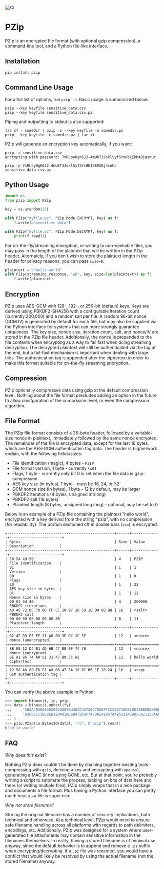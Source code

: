 ![CI](https://github.com/imsweb/pzip/workflows/CI/badge.svg?branch=master)

# PZip

PZip is an encrypted file format (with optional gzip compression), a command-line tool, and a Python file-like
interface.

## Installation

`pip install pzip`

## Command Line Usage

For a full list of options, run `pzip -h`. Basic usage is summarized below:

```
pzip --key keyfile sensitive_data.csv
pzip --key keyfile sensitive_data.csv.pz
```

Piping and outputting to stdout is also supported:

```
tar cf - somedir | pzip -z --key keyfile -o somedir.pz
pzip --key keyfile -c somedir.pz | tar xf -
```

PZip will generate an encryption key automatically, if you want:

```
pzip -a sensitive_data.csv
encrypting with password: 7xRLoyHgK6J2-4mUkT3JoklSyfSYxHb1EkMABjasnUc

pzip -p 7xRLoyHgK6J2-4mUkT3JoklSyfSYxHb1EkMABjasnUc sensitive_data.csv.pz
```

## Python Usage

```python
import os
from pzip import PZip

key = os.urandom(32)

with PZip("myfile.pz", PZip.Mode.ENCRYPT, key) as f:
    f.write(b"sensitive data")

with PZip("myfile.pz", PZip.Mode.DECRYPT, key) as f:
    print(f.read())
```

For on-the-fly/streaming encryption, or writing to non-seekable files, you may pass in the length of the plaintext
that will be written in the PZip header. Alternately, if you don't wish to store the plaintext length in the header
for privacy reasons, you can pass `size=0`.

```python
plaintext = b"hello world"
with PZip(streaming_response, "wb", key, size=len(plaintext)) as f:
    f.write(plaintext)
```

## Encryption

PZip uses AES-GCM with 128-, 192-, or 256-bit (default) keys. Keys are derived using PBKDF2-SHA256 with a configurable
iteration count (currently 200,000) and a random salt per file. A random 96-bit nonce (GCM IV) is generated by default
for each file, but may also be supplied via the Python interface for systems that can more strongly guarantee
uniqueness. The key size, nonce size, iteration count, salt, and nonce/IV are stored in the PZip file header.
Additionally, the nonce is prepended to the file contents when encrypting as a way to fail fast when doing streaming
decryption. The decrypted plaintext will still be authenticated via the tag at the end, but a fail-fast mechanism is
important when dealing with large files. The authentication tag is appended after the ciphertext in order to make this
format suitable for on-the-fly streaming encryption.

## Compression

PZip optionally compresses data using gzip at the default compression level. Nothing about the file format precludes
adding an option in the future to allow conifguration of the comprssion level, or even the compression algorithm.

## File Format

The PZip file format consists of a 36-byte header, followed by a variable-size nonce in plaintext, immediately followed
by the same nonce encrypted. The remainder of the file is encrypted data, except for the last 16 bytes, which are the
AES-GCM authentication tag data. The header is big/network endian, with the following fields/sizes:

  * File identification (magic), 4 bytes - `PZIP`
  * File format version, 1 byte - currently `\x01`
  * Flags, 1 byte - currently only bit 0 is set when the file data is gzip-compressed
  * AES key size (in bytes), 1 byte - must be 16, 24, or 32
  * GCM nonce size (in bytes), 1 byte - 12 by default, may be larger
  * PBKDF2 iterations (4 bytes, unsigned int/long)
  * PBKDF2 salt (16 bytes)
  * Plaintext length (8 bytes, unsigned long long) - optional, may be set to 0

Below is an example of a PZip file containing the plaintext "hello world", encrypted with a key derived from the string
"pzip", with no compression (for readability). The portion sectioned off in double bars (`===`) is encrypted.

```
+-------------------------------------------------+------+-------------+------------------------+
| Bytes                                           | Size | Value       | Description            |
+-------------------------------------------------+------+-------------+------------------------+
| 50 5A 49 50                                     | 4    | PZIP        | File identification    |
| 01                                              | 1    | 1           | Version                |
| 00                                              | 1    | 0           | Flags                  |
| 20                                              | 1    | 32          | AES key size in bytes  |
| 0C                                              | 1    | 12          | Nonce size in bytes    |
| 00 03 0d 40                                     | 4    | 200000      | PBKDF2 iterations      |
| AD 46 72 0C 70 00 FF CC 20 97 10 5B 10 D4 0B B8 | 16   | <salt>      | PBKDF2 salt            |
| 00 00 00 00 00 00 00 0B                         | 8    | 11          | Plaintext length       |
+-------------------------------------------------+------+-------------+------------------------+
| B2 4F DD E3 FF 21 A8 09 3E 0C 1C 3E             | 12   | <nonce>     | Nonce (unencrypted)    |
+=================================================+======+=============+========================+
| 8B EB 12 D4 81 AD 6B 47 B0 0F 74 70             | 12   | <nonce>     | Nonce (encrypted)      |
| 8E A1 96 74 A9 51 31 47 B9 5C A2                | 11   | hello world | Ciphertext             |
+=================================================+======+=============+========================+
| 12 58 A6 8B ED F1 A9 08 47 3A 10 BC B6 1E 28 24 | 16   | <tag>       | GCM authentication tag |
+-------------------------------------------------+------+-------------+------------------------+
```

You can verify the above example in Python:

```python
>>> import binascii, io, pzip
>>> data = binascii.unhexlify(
...     '505A49500100200C00030d40AD46720C7000FFCC2097105B10D40BB8000000000000000BB24FDDE3FF21A80'
...     '93E0C1C3E8BEB12D481AD6B47B00F74708EA19674A9513147B95CA21258A68BEDF1A908473A10BCB61E2824'
... )
>>> pzip.PZip(io.BytesIO(data), "rb", b"pzip").read()
b'hello world'
```

## FAQ

*Why does this exist?*

Nothing PZip does couldn't be done by chaining together existing tools - compressing with `gzip`, deriving a key and
encrypting with `openssl`, generating a MAC (if not using GCM), etc. But at that point, you're probably writing a
script to automate the process, tacking on bits of data here and there (or writing multiple files). PZip simply wraps
that in a nice package and documents a file format. Plus having a Python interface you can pretty much treat as a file
is super nice.

*Why not store filename?*

Storing the original filename has a number of security implications, both technical and otherwise. At a technical level,
PZip would need to ensure safe filename handling across all platforms with regards to path delimiters, encodings, etc.
Additionally, PZip was designed for a system where user-generated file attachments may contain sensitive information in
the filenames themselves. In reality, having a stored filename is of minimal use anyway, since the default behavior is
to append and remove a `.pz` suffix when encrypting/decrypting. If a `.pz` file was renamed, you would have a conflict
that would likely be resolved by using the actual filename (not the stored filename) anyway.
